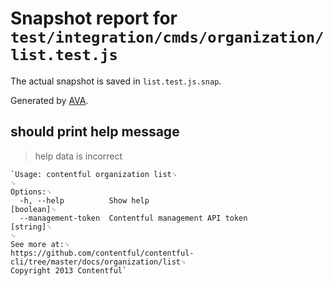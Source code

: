 # Snapshot report for `test/integration/cmds/organization/list.test.js`

The actual snapshot is saved in `list.test.js.snap`.

Generated by [AVA](https://ava.li).

## should print help message

> help data is incorrect

    `Usage: contentful organization list␊
    ␊
    Options:␊
      -h, --help          Show help                                        [boolean]␊
      --management-token  Contentful management API token                   [string]␊
    ␊
    See more at:␊
    https://github.com/contentful/contentful-cli/tree/master/docs/organization/list␊
    Copyright 2013 Contentful`
